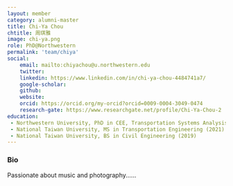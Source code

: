 ```yaml
---
layout: member
category: alumni-master
title: Chi-Ya Chou
chtitle: 周琪雅
image: chi-ya.png
role: PhD@Northwestern
permalink: 'team/chiya'
social:
    email: mailto:chiyachou@u.northwestern.edu
    twitter: 
    linkedin: https://www.linkedin.com/in/chi-ya-chou-4484741a7/
    google-scholar: 
    github: 
    website: 
    orcid: https://orcid.org/my-orcid?orcid=0009-0004-3049-0474
    research-gate: https://www.researchgate.net/profile/Chi-Ya-Chou-2
education:
 - Northwestern University, PhD in CEE, Transportation Systems Analysis and Planning  (2022-)
 - National Taiwan University, MS in Transportation Engineering (2021)
 - National Taiwan University, BS in Civil Engineering (2019)
---
```


<h3>Bio</h3>
Passionate about music and photography......
